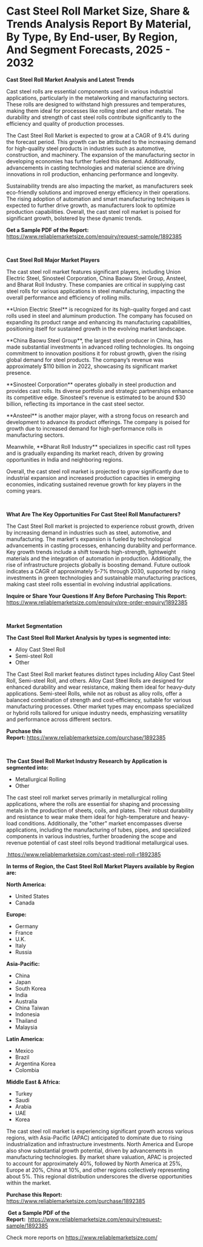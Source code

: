 <p><h1>Cast Steel Roll Market Size, Share & Trends Analysis Report By Material, By Type, By End-user, By Region, And Segment Forecasts, 2025 - 2032</h1></p><p><strong>Cast Steel Roll Market Analysis and Latest Trends</strong></p>
<p><p>Cast steel rolls are essential components used in various industrial applications, particularly in the metalworking and manufacturing sectors. These rolls are designed to withstand high pressures and temperatures, making them ideal for processes like rolling steel and other metals. The durability and strength of cast steel rolls contribute significantly to the efficiency and quality of production processes.</p><p>The Cast Steel Roll Market is expected to grow at a CAGR of 9.4% during the forecast period. This growth can be attributed to the increasing demand for high-quality steel products in industries such as automotive, construction, and machinery. The expansion of the manufacturing sector in developing economies has further fueled this demand. Additionally, advancements in casting technologies and material science are driving innovations in roll production, enhancing performance and longevity.</p><p>Sustainability trends are also impacting the market, as manufacturers seek eco-friendly solutions and improved energy efficiency in their operations. The rising adoption of automation and smart manufacturing techniques is expected to further drive growth, as manufacturers look to optimize production capabilities. Overall, the cast steel roll market is poised for significant growth, bolstered by these dynamic trends.</p></p>
<p><strong>Get a Sample PDF of the Report:&nbsp;</strong> <a href="https://www.reliablemarketsize.com/enquiry/request-sample/1892385?utm_campaign=2889&utm_medium=2&utm_source=Github&utm_content=ia&utm_term=28032025&utm_id=cast-steel-roll">https://www.reliablemarketsize.com/enquiry/request-sample/1892385</a></p>
<p>&nbsp;</p>
<p><strong>Cast Steel Roll Major Market Players</strong></p>
<p><p>The cast steel roll market features significant players, including Union Electric Steel, Sinosteel Corporation, China Baowu Steel Group, Ansteel, and Bharat Roll Industry. These companies are critical in supplying cast steel rolls for various applications in steel manufacturing, impacting the overall performance and efficiency of rolling mills.</p><p>**Union Electric Steel** is recognized for its high-quality forged and cast rolls used in steel and aluminum production. The company has focused on expanding its product range and enhancing its manufacturing capabilities, positioning itself for sustained growth in the evolving market landscape. </p><p>**China Baowu Steel Group**, the largest steel producer in China, has made substantial investments in advanced rolling technologies. Its ongoing commitment to innovation positions it for robust growth, given the rising global demand for steel products. The company’s revenue was approximately $110 billion in 2022, showcasing its significant market presence.</p><p>**Sinosteel Corporation** operates globally in steel production and provides cast rolls. Its diverse portfolio and strategic partnerships enhance its competitive edge. Sinosteel's revenue is estimated to be around $30 billion, reflecting its importance in the cast steel sector.</p><p>**Ansteel** is another major player, with a strong focus on research and development to advance its product offerings. The company is poised for growth due to increased demand for high-performance rolls in manufacturing sectors.</p><p>Meanwhile, **Bharat Roll Industry** specializes in specific cast roll types and is gradually expanding its market reach, driven by growing opportunities in India and neighboring regions. </p><p>Overall, the cast steel roll market is projected to grow significantly due to industrial expansion and increased production capacities in emerging economies, indicating sustained revenue growth for key players in the coming years.</p></p>
<p>&nbsp;</p>
<p><strong>What Are The Key Opportunities For Cast Steel Roll Manufacturers?</strong></p>
<p><p>The Cast Steel Roll market is projected to experience robust growth, driven by increasing demand in industries such as steel, automotive, and manufacturing. The market's expansion is fueled by technological advancements in casting processes, enhancing durability and performance. Key growth trends include a shift towards high-strength, lightweight materials and the integration of automation in production. Additionally, the rise of infrastructure projects globally is boosting demand. Future outlook indicates a CAGR of approximately 5-7% through 2030, supported by rising investments in green technologies and sustainable manufacturing practices, making cast steel rolls essential in evolving industrial applications.</p></p>
<p><strong>Inquire or Share Your Questions If Any Before Purchasing This Report:</strong> <a href="https://www.reliablemarketsize.com/enquiry/pre-order-enquiry/1892385?utm_campaign=2889&utm_medium=2&utm_source=Github&utm_content=ia&utm_term=28032025&utm_id=cast-steel-roll">https://www.reliablemarketsize.com/enquiry/pre-order-enquiry/1892385</a></p>
<p>&nbsp;</p>
<p><strong>Market Segmentation</strong></p>
<p><strong>The Cast Steel Roll Market Analysis by types is segmented into:</strong></p>
<p><ul><li>Alloy Cast Steel Roll</li><li>Semi-steel Roll</li><li>Other</li></ul></p>
<p><p>The Cast Steel Roll market features distinct types including Alloy Cast Steel Roll, Semi-steel Roll, and others. Alloy Cast Steel Rolls are designed for enhanced durability and wear resistance, making them ideal for heavy-duty applications. Semi-steel Rolls, while not as robust as alloy rolls, offer a balanced combination of strength and cost-efficiency, suitable for various manufacturing processes. Other market types may encompass specialized or hybrid rolls tailored for unique industry needs, emphasizing versatility and performance across different sectors.</p></p>
<p><strong>Purchase this Report:&nbsp;</strong><a href="https://www.reliablemarketsize.com/purchase/1892385?utm_campaign=2889&utm_medium=2&utm_source=Github&utm_content=ia&utm_term=28032025&utm_id=cast-steel-roll">https://www.reliablemarketsize.com/purchase/1892385</a></p>
<p>&nbsp;</p>
<p><strong>The Cast Steel Roll Market Industry Research by Application is segmented into:</strong></p>
<p><ul><li>Metallurgical Rolling</li><li>Other</li></ul></p>
<p><p>The cast steel roll market serves primarily in metallurgical rolling applications, where the rolls are essential for shaping and processing metals in the production of sheets, coils, and plates. Their robust durability and resistance to wear make them ideal for high-temperature and heavy-load conditions. Additionally, the "other" market encompasses diverse applications, including the manufacturing of tubes, pipes, and specialized components in various industries, further broadening the scope and revenue potential of cast steel rolls beyond traditional metallurgical uses.</p></p>
<p><a href="https://www.reliablemarketsize.com/cast-steel-roll-r1892385?utm_campaign=2889&utm_medium=2&utm_source=Github&utm_content=ia&utm_term=28032025&utm_id=cast-steel-roll">&nbsp;https://www.reliablemarketsize.com/cast-steel-roll-r1892385</a></p>
<p><strong>In terms of Region, the Cast Steel Roll Market Players available by Region are:</strong></p>
<p>
    <p> <strong> North America: </strong>
        <ul>
            <li>United States</li>
            <li>Canada</li>
        </ul>
        </p> 
    <p> <strong> Europe: </strong>
        <ul>
            <li>Germany</li>
            <li>France</li>
            <li>U.K.</li>
            <li>Italy</li>
            <li>Russia</li>
        </ul>
        </p> 
    <p> <strong> Asia-Pacific: </strong>
        <ul>
            <li>China</li>
            <li>Japan</li>
            <li>South Korea</li>
            <li>India</li>
            <li>Australia</li>
            <li>China Taiwan</li>
            <li>Indonesia</li>
            <li>Thailand</li>
            <li>Malaysia</li>
        </ul>
        </p> 
    <p> <strong> Latin America: </strong>
        <ul>
            <li>Mexico</li>
            <li>Brazil</li>
            <li>Argentina Korea</li>
            <li>Colombia</li>
        </ul>
        </p> 
    <p> <strong> Middle East & Africa: </strong>
        <ul>
            <li>Turkey</li>
            <li>Saudi</li>
            <li>Arabia</li>
            <li>UAE</li>
            <li>Korea</li>
        </ul>
    </p>
    </p>
<p><p>The cast steel roll market is experiencing significant growth across various regions, with Asia-Pacific (APAC) anticipated to dominate due to rising industrialization and infrastructure investments. North America and Europe also show substantial growth potential, driven by advancements in manufacturing technologies. By market share valuation, APAC is projected to account for approximately 40%, followed by North America at 25%, Europe at 20%, China at 10%, and other regions collectively representing about 5%. This regional distribution underscores the diverse opportunities within the market.</p></p>
<p><strong>Purchase this Report: </strong><a href="https://www.reliablemarketsize.com/purchase/1892385?utm_campaign=2889&utm_medium=2&utm_source=Github&utm_content=ia&utm_term=28032025&utm_id=cast-steel-roll">https://www.reliablemarketsize.com/purchase/1892385</a></p>
<p>&nbsp;<strong>Get a Sample PDF of the Report:&nbsp;&nbsp;</strong><a href="https://www.reliablemarketsize.com/enquiry/request-sample/1892385?utm_campaign=2889&utm_medium=2&utm_source=Github&utm_content=ia&utm_term=28032025&utm_id=cast-steel-roll">https://www.reliablemarketsize.com/enquiry/request-sample/1892385</a></p>
<p><strong></strong></p>
<p>Check more reports on <a href="https://www.reliablemarketsize.com/?utm_campaign=2889&utm_medium=2&utm_source=Github&utm_content=ia&utm_term=28032025&utm_id=cast-steel-roll">https://www.reliablemarketsize.com/</a></p>